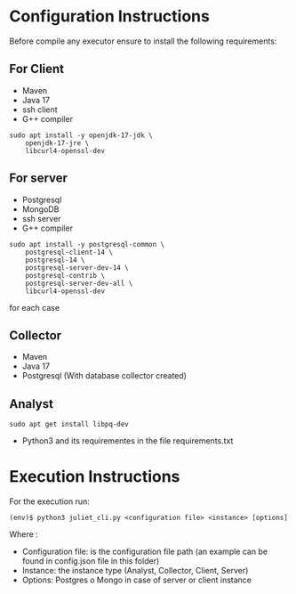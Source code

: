 # Configuration Instructions

Before compile any executor ensure to install the following requirements:

## For Client
- Maven
- Java 17
- ssh client
- G++ compiler

```console
sudo apt install -y openjdk-17-jdk \
    openjdk-17-jre \
    libcurl4-openssl-dev
```

## For server

- Postgresql
- MongoDB
- ssh server
- G++ compiler

```console
sudo apt install -y postgresql-common \
    postgresql-client-14 \
    postgresql-14 \
    postgresql-server-dev-14 \
    postgresql-contrib \
    postgresql-server-dev-all \
    libcurl4-openssl-dev
```

for each case

## Collector
- Maven
- Java 17
- Postgresql (With database collector created)


## Analyst
```
sudo apt get install libpq-dev
```
- Python3 and its requirementes in the file requirements.txt


# Execution Instructions

For the execution run:

```console
(env)$ python3 juliet_cli.py <configuration file> <instance> [options]

```
Where :
- Configuration file: is the configuration file path (an example can be found in config.json file in this folder)
- Instance: the instance type (Analyst, Collector, Client, Server)
- Options: Postgres o Mongo in case of server or client instance


